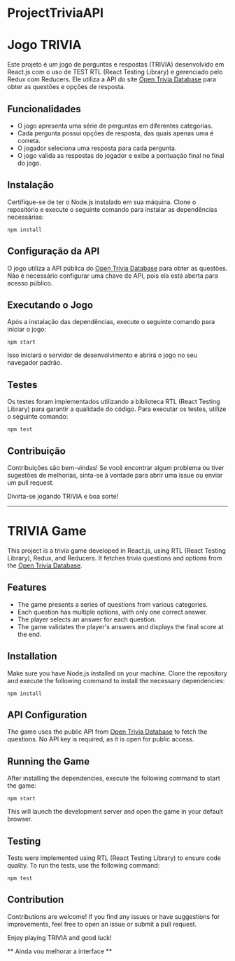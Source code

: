 # ProjectTriviaAPI

# Jogo TRIVIA

Este projeto é um jogo de perguntas e respostas (TRIVIA) desenvolvido em React.js com o uso de TEST RTL (React Testing Library) e gerenciado pelo Redux com Reducers. Ele utiliza a API do site [Open Trivia Database](https://opentdb.com/) para obter as questões e opções de resposta.

## Funcionalidades

- O jogo apresenta uma série de perguntas em diferentes categorias.
- Cada pergunta possui opções de resposta, das quais apenas uma é correta.
- O jogador seleciona uma resposta para cada pergunta.
- O jogo valida as respostas do jogador e exibe a pontuação final no final do jogo.

## Instalação

Certifique-se de ter o Node.js instalado em sua máquina. Clone o repositório e execute o seguinte comando para instalar as dependências necessárias:

```
npm install
```

## Configuração da API

O jogo utiliza a API pública do [Open Trivia Database](https://opentdb.com/) para obter as questões. Não é necessário configurar uma chave de API, pois ela está aberta para acesso público.

## Executando o Jogo

Após a instalação das dependências, execute o seguinte comando para iniciar o jogo:

```
npm start
```

Isso iniciará o servidor de desenvolvimento e abrirá o jogo no seu navegador padrão.

## Testes

Os testes foram implementados utilizando a biblioteca RTL (React Testing Library) para garantir a qualidade do código. Para executar os testes, utilize o seguinte comando:

```
npm test
```

## Contribuição

Contribuições são bem-vindas! Se você encontrar algum problema ou tiver sugestões de melhorias, sinta-se à vontade para abrir uma issue ou enviar um pull request.

Divirta-se jogando TRIVIA e boa sorte!

---

# TRIVIA Game

This project is a trivia game developed in React.js, using RTL (React Testing Library), Redux, and Reducers. It fetches trivia questions and options from the [Open Trivia Database](https://opentdb.com/).

## Features

- The game presents a series of questions from various categories.
- Each question has multiple options, with only one correct answer.
- The player selects an answer for each question.
- The game validates the player's answers and displays the final score at the end.

## Installation

Make sure you have Node.js installed on your machine. Clone the repository and execute the following command to install the necessary dependencies:

```
npm install
```

## API Configuration

The game uses the public API from [Open Trivia Database](https://opentdb.com/) to fetch the questions. No API key is required, as it is open for public access.

## Running the Game

After installing the dependencies, execute the following command to start the game:

```
npm start
```

This will launch the development server and open the game in your default browser.

## Testing

Tests were implemented using RTL (React Testing Library) to ensure code quality. To run the tests, use the following command:

```
npm test
```

## Contribution

Contributions are welcome! If you find any issues or have suggestions for improvements, feel free to open an issue or submit a pull request.

Enjoy playing TRIVIA and good luck!


** Ainda vou melhorar a interface **